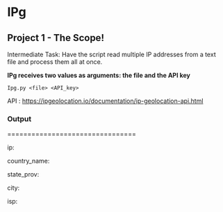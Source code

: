 # IPg

## Project 1 - The Scope!

Intermediate Task:  Have the script read multiple IP addresses from a text file and process them all at once.


__IPg receives two values as arguments: the file and the API key__

`Ipg.py <file> <API_key>`


API : https://ipgeolocation.io/documentation/ip-geolocation-api.html


### Output

================================

ip:

country_name:

state_prov:

city:

isp:

